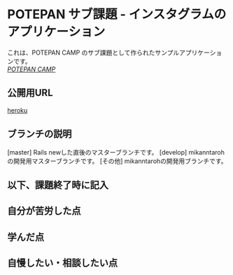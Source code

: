 # POTEPAN サブ課題 - インスタグラムのアプリケーション

これは、POTEPAN CAMP のサブ課題として作られたサンプルアプリケーションです。   
[*POTEPAN CAMP*](https://camp.potepan.com/)

## 公開用URL

[heroku](https://insta-app-mikanntaroh.herokuapp.com/)

## ブランチの説明

[master] Rails newした直後のマスターブランチです。
[develop] mikanntarohの開発用マスターブランチです。
[その他] mikanntarohの開発用ブランチです。

## 以下、課題終了時に記入

## 自分が苦労した点
## 学んだ点
## 自慢したい・相談したい点